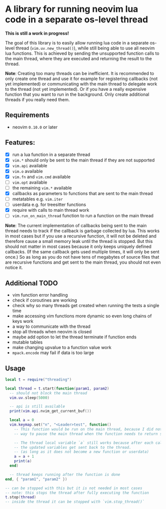 # A library for running neovim lua code in a separate os-level thread

**This is still a work in progress!**

The goal of this library is to easily allow running lua code in a separate
os-level thread (`vim.uv.new_thread()`), while still being able to use all
neovim lua functions. This is achieved by sending the unsupported function
calls to the main thread, where they are executed and returning the result
to the thread.

**Note**: Creating too many threads can be inefficient. It is recommended to only
create one thread and use it for example for registering callbacks
(not yet implemented) or communicating with the main thread to delegate work
to the thread (not yet implemented). Or if you have a really expensive function
that you want to run in the background. Only create additional threads if you
really need them.

## Requirements

- neovim `0.10.0` or later

## Features:

- [x] run a lua function in a separate thread
- [x] `vim.*` should only be sent to the main thread if they are not supported
- [x] `vim.api` available
- [x] `vim.o` available
- [x] `vim.fn` and `vim.cmd` available
- [ ] `vim.opt` available
- [ ] the remaining `vim.*` available
- [x] callbacks as parameters to functions that are sent to the main thread
- [ ] metatables e.g. `vim.iter`
- [ ] userdata e.g. for treesitter functions
- [x] require with calls to main thread work
- [ ] `vim.run_on_main_thread` function to run a function on the main thread

**Note**: The current implementation of callbacks being sent to the main thread
needs to track if the callback is garbage collected by lua. This works in most
cases but if you use a recursive function, it will not be deleted and therefore
cause a small memory leak until the thread is stopped. But this should not
matter in most cases because it only keeps uniquely defined callbacks. (If the
same callback gets used multiple times, it will only be sent once.) So as
long as you do not have tens of megabytes of source files that are
recursive functions and get sent to the main thread, you should not even
notice it.

## Additional TODO

- vim function error handling
- check if coroutines are working
- check why so many threads get created when running the tests a single time
- make accessing vim functions more dynamic so even long chains of keys work
- a way to communicate with the thread
- stop all threads when neovim is closed
- maybe add option to let the thread terminate if function ends
- mutable tables
- make changing upvalue to a function value work
- `mpack.encode` may fail if data is too large

## Usage

```lua
local t = require("threading")

local thread = t.start(function(param1, param2)
  -- should not block the main thread
  vim.uv.sleep(5000)

  -- api is still available
  print(vim.api.nvim_get_current_buf())

  local a = 0
  vim.keymap.set("n", "<Leader>test", function()
    -- This function would be run on the main thread, because I did not find a
    -- way to pause the main thread when the function needs to return something.

    -- The thread local variable `a` still works because after each call
    -- the updated variables get sent back to the thread.
    -- (as long as it does not become a new function or userdata)
    a = a + 1
    print(a)
  end)

  -- thread keeps running after the function is done
end, { "param1", "param2" })

-- can be stopped with this but it is not needed in most cases
-- note: this stops the thread after fully executing the function
t.stop(thread)
-- inside the thread it can be stopped with `vim.stop_thread()`
```
